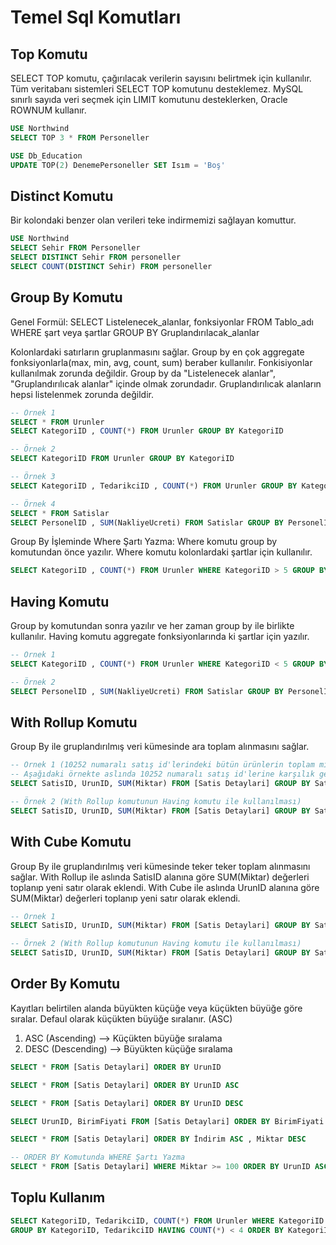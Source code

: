 
# Temel Sql Komutları

## Top Komutu
SELECT TOP komutu, çağırılacak verilerin sayısını belirtmek için kullanılır. Tüm veritabanı sistemleri SELECT TOP komutunu desteklemez. MySQL sınırlı sayıda veri seçmek için LIMIT komutunu desteklerken, Oracle ROWNUM kullanır.

```sql
USE Northwind
SELECT TOP 3 * FROM Personeller

USE Db_Education
UPDATE TOP(2) DenemePersoneller SET Isım = 'Boş' 
```

## Distinct Komutu

Bir kolondaki benzer olan verileri teke indirmemizi sağlayan komuttur. 

```sql
USE Northwind
SELECT Sehir FROM Personeller
SELECT DISTINCT Sehir FROM personeller
SELECT COUNT(DISTINCT Sehir) FROM personeller
```

## Group By Komutu

Genel Formül: SELECT Listelenecek_alanlar, fonksiyonlar FROM Tablo_adı WHERE şart veya şartlar GROUP BY Gruplandırılacak_alanlar

Kolonlardaki satırların gruplanmasını sağlar. Group by en çok aggregate fonksiyonlarla(max, min, avg, count, sum) beraber kullanılır. Fonkisiyonlar kullanılmak zorunda değildir. Group by da "Listelenecek alanlar", "Gruplandırılıcak alanlar" içinde olmak zorundadır. Gruplandırılıcak alanların hepsi listelenmek zorunda değildir.

```sql
-- Örnek 1
SELECT * FROM Urunler
SELECT KategoriID , COUNT(*) FROM Urunler GROUP BY KategoriID

-- Örnek 2
SELECT KategoriID FROM Urunler GROUP BY KategoriID

-- Örnek 3
SELECT KategoriID , TedarikciID , COUNT(*) FROM Urunler GROUP BY KategoriID , TedarikciID

-- Örnek 4
SELECT * FROM Satislar
SELECT PersonelID , SUM(NakliyeUcreti) FROM Satislar GROUP BY PersonelID
```

Group By İşleminde Where Şartı Yazma: Where komutu group by komutundan önce yazılır. Where komutu kolonlardaki şartlar için kullanılır.

```sql
SELECT KategoriID , COUNT(*) FROM Urunler WHERE KategoriID > 5 GROUP BY KategoriID
```

## Having Komutu

Group by komutundan sonra yazılır ve her zaman group by ile birlikte kullanılır. Having komutu aggregate fonksiyonlarında ki şartlar için yazılır.

```sql
-- Örnek 1
SELECT KategoriID , COUNT(*) FROM Urunler WHERE KategoriID < 5 GROUP BY KategoriID HAVING COUNT(*) > 10

-- Örnek 2
SELECT PersonelID , SUM(NakliyeUcreti) FROM Satislar GROUP BY PersonelID HAVING SUM(NakliyeUcreti) > 5000
```

## With Rollup Komutu

Group By ile gruplandırılmış veri kümesinde ara toplam alınmasını sağlar. 

```sql
-- Örnek 1 (10252 numaralı satış id'lerindeki bütün ürünlerin toplam miktarını toplayan ve bunu sorguya yeni bir satır ekleyerek gösteren bir örnektir.)
-- Aşağıdaki örnekte aslında 10252 numaralı satış id'lerine karşılık gelen SUM(Miktar) değerlerini topayıp, yeni satır olarak sonuca ekledi.
SELECT SatisID, UrunID, SUM(Miktar) FROM [Satis Detaylari] GROUP BY SatisID, UrunID WITH ROLLUP WHERE SatisID = 10252

-- Örnek 2 (With Rollup komutunun Having komutu ile kullanılması)
SELECT SatisID, UrunID, SUM(Miktar) FROM [Satis Detaylari] GROUP BY SatisID, UrunID WITH ROLLUP HAVING SUM(Miktar) > 100
```

## With Cube Komutu

Group By ile gruplandırılmış veri kümesinde teker teker toplam alınmasını sağlar. With Rollup ile aslında SatisID alanına göre SUM(Miktar) değerleri toplanıp yeni satır olarak eklendi. With Cube ile aslında UrunID alanına göre SUM(Miktar) değerleri toplanıp yeni satır olarak eklendi.

```sql
-- Örnek 1
SELECT SatisID, UrunID, SUM(Miktar) FROM [Satis Detaylari] GROUP BY SatisID, UrunID WITH CUBE

-- Örnek 2 (With Rollup komutunun Having komutu ile kullanılması)
SELECT SatisID, UrunID, SUM(Miktar) FROM [Satis Detaylari] GROUP BY SatisID, UrunID WITH CUBE HAVING SUM(Miktar) > 100
```

## Order By Komutu

Kayıtları belirtilen alanda büyükten küçüğe veya küçükten büyüğe göre sıralar. Defaul olarak küçükten büyüğe sıralanır. (ASC)

1. ASC (Ascending) --> Küçükten büyüğe sıralama
2. DESC (Descending) --> Büyükten küçüğe sıralama

```sql
SELECT * FROM [Satis Detaylari] ORDER BY UrunID

SELECT * FROM [Satis Detaylari] ORDER BY UrunID ASC

SELECT * FROM [Satis Detaylari] ORDER BY UrunID DESC

SELECT UrunID, BirimFiyati FROM [Satis Detaylari] ORDER BY BirimFiyati DESC

SELECT * FROM [Satis Detaylari] ORDER BY İndirim ASC , Miktar DESC

-- ORDER BY Komutunda WHERE Şartı Yazma
SELECT * FROM [Satis Detaylari] WHERE Miktar >= 100 ORDER BY UrunID ASC
```

## Toplu Kullanım

```sql
SELECT KategoriID, TedarikciID, COUNT(*) FROM Urunler WHERE KategoriID < 5 
GROUP BY KategoriID, TedarikciID HAVING COUNT(*) < 4 ORDER BY KategoriID DESC
```



 








